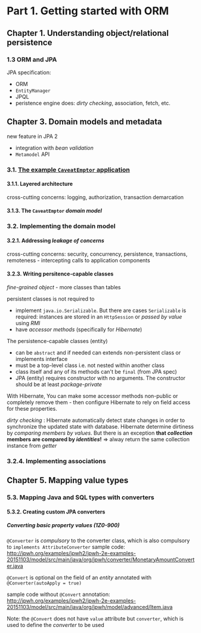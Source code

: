# Part 1. Getting started with ORM
## Chapter 1. Understanding object/relational persistence
### 1.3 ORM and JPA
JPA specification:
 * ORM
 * `EntityManager`
 * JPQL
 * peristence engine does: *dirty checking*, association, fetch, etc.
## Chapter 3. Domain models and metadata
new feature in JPA 2
* integration with *bean validation*
* `Metamodel` API
### 3.1. [The example `CaveatEmptor` application](http://www.jpwh.org/examples/jpwh/caveatemptor-jpa-061211/)
#### 3.1.1. Layered architecture
cross-cutting concerns: logging, authorization, transaction demarcation
#### 3.1.3. The `CaveatEmptor` *domain model*

### 3.2. Implementing the domain model
#### 3.2.1. Addressing *leakage of concerns*
cross-cutting concerns: security, concurrency, persistence, transactions, remoteness - intercepting calls to application components
#### 3.2.3. Writing persitence-capable classes
*fine-grained object* - more classes than tables

persistent classes is not required to 
 * implement `java.io.Serializable`. But there are cases `Serializable` is required: instances are stored in an `HttpSession` or *passed by value* using *RMI*
 * have *accessor methods* (specifically for *Hibernate*)

The persistence-capable classes (entity)
 * can be `abstract` and if needed can extends non-persistent class or implements interface
 * must be a top-level class i.e. not nested within another class
 * class itself and any of its methods can't be `final` (from JPA spec)
 * JPA (entity) requires constructor with no arguments. The constructor should be at least *package-private*

With Hibernate, You can make some accessor methods non-public or completely remove them - then configure Hibernate to rely on field access for these properties.

*dirty checking* : Hibernate automatically detect state changes in order to synchronize the updated state with database. Hibernate determine dirtiness by *comparing members by values*. But there is an exception **that *collection* members are compared by *identities*!** => alway return the same collection instance from *getter*

### 3.2.4. Implementing associations

## Chapter 5. Mapping value types
### 5.3. Mapping Java and SQL types with converters
#### 5.3.2. Creating custom JPA converters
##### Converting basic property values (1Z0-900)

`@Converter` is *compulsory* to the converter class, which is also compulsory to `implements AttributeConverter`
sample code: http://jpwh.org/examples/jpwh2/jpwh-2e-examples-20151103/model/src/main/java/org/jpwh/converter/MonetaryAmountConverter.java

`@Convert` is optional on the field of an *entity* annotated with `@Converter(autoApply = true)`

sample code without `@Convert` annotation: http://jpwh.org/examples/jpwh2/jpwh-2e-examples-20151103/model/src/main/java/org/jpwh/model/advanced/Item.java

Note: the `@Convert` does not have `value` attribute but `converter`, which is used to define the *converter* to be used

